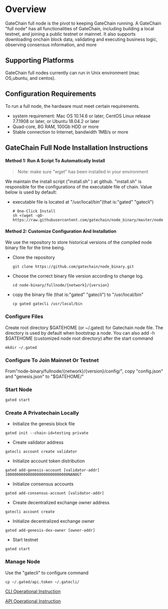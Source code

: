 # Overview

GateChain full node is the pivot to keeping GateChain running. A GateChain "full node" has all functionalities of GateChain, including building a local testnet,  and joining  a public testnet  or mainnet. It also supports downloading onchain block data, validating and executing  business logic, observing consensus information, and more

## Supporting Platforms
GateChain full nodes currently can run in Unix environment (mac OS,ubuntu, and centos).

## Configuration Requirements
To run a full node, the hardware must meet certain requirements.

- system requirement: Mac OS 10.14.6 or later, CentOS Linux release 7.7.1908 or later, or Ubuntu 18.04.2 or later	
-  Quad-core, 8G RAM, 100Gb  HDD or more
-  Stable connection to Internet, bandwidth 1MB/s  or more
 
## GateChain Full Node Installation Instructions 
#### Method 1: Run A Script To Automatically Install
  > Note:  make sure "wget” has been installed in your environment
  
We maintain the install script  ("install.sh" ) at github.  "install.sh" is responsible for the configurations  of the executable file of chain. Value below is used by default:

- executable file is located at "/usr/local/bin"(that is:"gated" "gatecli")

	```
	# One-Click Install 
	sh <(wget -qO- https://raw.githubusercontent.com/gatechain/node_binary/master/node/install.sh)
	```
	
#### Method 2: Customize Configuration And Installation
We use the repository  to store historical versions of  the compiled node binary file for the time being. 

- Clone the repository
	
	```
	git clone https://github.com/gatechain/node_binary.git
	```
- Choose the correct binary file version according to change log.

	```
	cd node-binary/fullnode/{network}/{version}
	```
- 	copy the binary file (that is:"gated" "gatecli") to "/usr/local/bin"
	
	```
	cp gated gatecli /usr/local/bin
	```

### Configure Files

Create root directory  $GATEHOME (or ~/.gated) for Gatechain node file.  The directory is used by default when bootstrap a node. You can also add -h $GATEHOME (customized node root directory) after the start command

	
	mkdir ~/.gated


### Configure  To Join Mainnet Or Testnet
From"node-binary/fullnode/{network}/{version}/config/", copy "config.json"  and "genesis.json"  to "$GATEHOME/"

### Start Node

```bash
gated start
```

### Create A Privatechain Locally  

- Initialize the genesis block file
```
gated init --chain-id=testing private
```

- Create validator address
```
gatecli account create validator
```
- Initialize account token distribution 
```
gated add-genesis-account [validator-addr] 1000000000000000000000000000NANOGT
```
- Initialize consensus accounts
```
gated add-consensus-account [validator-addr]
```
- Create decentralized exchange owner address
``` 
gatecli account create
```
- Initialize  decentralized exchange owner
```
gated add-genesis-dex-owner [owner-addr]
```

- Start testnet
```
gated start
```

### Manage Node
Use the "gatecli" to configure command

	cp ~/.gated/api.token ~/.gatecli/

[CLI Operational Instruction](./cli/README.md)

[API Operational Instruction](./API/README.md)

